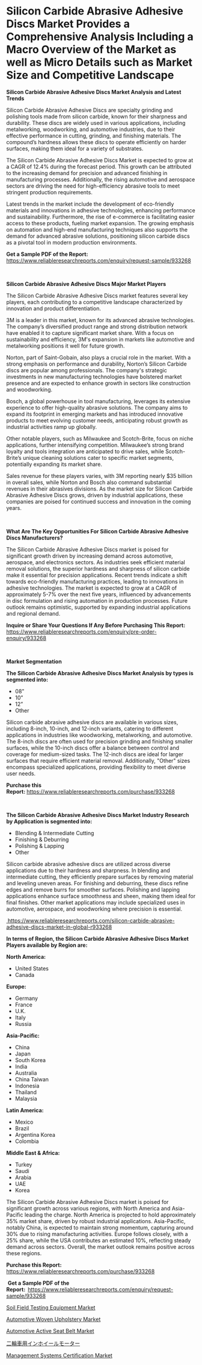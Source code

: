 <p><h1>Silicon Carbide Abrasive Adhesive Discs Market Provides a Comprehensive Analysis Including a Macro Overview of the Market as well as Micro Details such as Market Size and Competitive Landscape</h1></p><p><strong>Silicon Carbide Abrasive Adhesive Discs Market Analysis and Latest Trends</strong></p>
<p><p>Silicon Carbide Abrasive Adhesive Discs are specialty grinding and polishing tools made from silicon carbide, known for their sharpness and durability. These discs are widely used in various applications, including metalworking, woodworking, and automotive industries, due to their effective performance in cutting, grinding, and finishing materials. The compound’s hardness allows these discs to operate efficiently on harder surfaces, making them ideal for a variety of substrates.</p><p>The Silicon Carbide Abrasive Adhesive Discs Market is expected to grow at a CAGR of 12.4% during the forecast period. This growth can be attributed to the increasing demand for precision and advanced finishing in manufacturing processes. Additionally, the rising automotive and aerospace sectors are driving the need for high-efficiency abrasive tools to meet stringent production requirements. </p><p>Latest trends in the market include the development of eco-friendly materials and innovations in adhesive technologies, enhancing performance and sustainability. Furthermore, the rise of e-commerce is facilitating easier access to these products, fueling market expansion. The growing emphasis on automation and high-end manufacturing techniques also supports the demand for advanced abrasive solutions, positioning silicon carbide discs as a pivotal tool in modern production environments.</p></p>
<p><strong>Get a Sample PDF of the Report:&nbsp;</strong> <a href="https://www.reliableresearchreports.com/enquiry/request-sample/933268">https://www.reliableresearchreports.com/enquiry/request-sample/933268</a></p>
<p>&nbsp;</p>
<p><strong>Silicon Carbide Abrasive Adhesive Discs Major Market Players</strong></p>
<p><p>The Silicon Carbide Abrasive Adhesive Discs market features several key players, each contributing to a competitive landscape characterized by innovation and product differentiation. </p><p>3M is a leader in this market, known for its advanced abrasive technologies. The company’s diversified product range and strong distribution network have enabled it to capture significant market share. With a focus on sustainability and efficiency, 3M's expansion in markets like automotive and metalworking positions it well for future growth.</p><p>Norton, part of Saint-Gobain, also plays a crucial role in the market. With a strong emphasis on performance and durability, Norton’s Silicon Carbide discs are popular among professionals. The company's strategic investments in new manufacturing technologies have bolstered market presence and are expected to enhance growth in sectors like construction and woodworking.</p><p>Bosch, a global powerhouse in tool manufacturing, leverages its extensive experience to offer high-quality abrasive solutions. The company aims to expand its footprint in emerging markets and has introduced innovative products to meet evolving customer needs, anticipating robust growth as industrial activities ramp up globally.</p><p>Other notable players, such as Milwaukee and Scotch-Brite, focus on niche applications, further intensifying competition. Milwaukee’s strong brand loyalty and tools integration are anticipated to drive sales, while Scotch-Brite’s unique cleaning solutions cater to specific market segments, potentially expanding its market share.</p><p>Sales revenue for these players varies, with 3M reporting nearly $35 billion in overall sales, while Norton and Bosch also command substantial revenues in their abrasives divisions. As the market size for Silicon Carbide Abrasive Adhesive Discs grows, driven by industrial applications, these companies are poised for continued success and innovation in the coming years.</p></p>
<p>&nbsp;</p>
<p><strong>What Are The Key Opportunities For Silicon Carbide Abrasive Adhesive Discs Manufacturers?</strong></p>
<p><p>The Silicon Carbide Abrasive Adhesive Discs market is poised for significant growth driven by increasing demand across automotive, aerospace, and electronics sectors. As industries seek efficient material removal solutions, the superior hardness and sharpness of silicon carbide make it essential for precision applications. Recent trends indicate a shift towards eco-friendly manufacturing practices, leading to innovations in adhesive technologies. The market is expected to grow at a CAGR of approximately 5-7% over the next five years, influenced by advancements in disc formulation and rising automation in production processes. Future outlook remains optimistic, supported by expanding industrial applications and regional demand.</p></p>
<p><strong>Inquire or Share Your Questions If Any Before Purchasing This Report:</strong> <a href="https://www.reliableresearchreports.com/enquiry/pre-order-enquiry/933268">https://www.reliableresearchreports.com/enquiry/pre-order-enquiry/933268</a></p>
<p>&nbsp;</p>
<p><strong>Market Segmentation</strong></p>
<p><strong>The Silicon Carbide Abrasive Adhesive Discs Market Analysis by types is segmented into:</strong></p>
<p><ul><li>08”</li><li>10”</li><li>12”</li><li>Other</li></ul></p>
<p><p>Silicon carbide abrasive adhesive discs are available in various sizes, including 8-inch, 10-inch, and 12-inch variants, catering to different applications in industries like woodworking, metalworking, and automotive. The 8-inch discs are often used for precision grinding and finishing smaller surfaces, while the 10-inch discs offer a balance between control and coverage for medium-sized tasks. The 12-inch discs are ideal for larger surfaces that require efficient material removal. Additionally, "Other" sizes encompass specialized applications, providing flexibility to meet diverse user needs.</p></p>
<p><strong>Purchase this Report:&nbsp;</strong><a href="https://www.reliableresearchreports.com/purchase/933268">https://www.reliableresearchreports.com/purchase/933268</a></p>
<p>&nbsp;</p>
<p><strong>The Silicon Carbide Abrasive Adhesive Discs Market Industry Research by Application is segmented into:</strong></p>
<p><ul><li>Blending & Intermediate Cutting</li><li>Finishing & Deburring</li><li>Polishing & Lapping</li><li>Other</li></ul></p>
<p><p>Silicon carbide abrasive adhesive discs are utilized across diverse applications due to their hardness and sharpness. In blending and intermediate cutting, they efficiently prepare surfaces by removing material and leveling uneven areas. For finishing and deburring, these discs refine edges and remove burrs for smoother surfaces. Polishing and lapping applications enhance surface smoothness and sheen, making them ideal for final finishes. Other market applications may include specialized uses in automotive, aerospace, and woodworking where precision is essential.</p></p>
<p><a href="https://www.reliableresearchreports.com/silicon-carbide-abrasive-adhesive-discs-market-in-global-r933268">&nbsp;https://www.reliableresearchreports.com/silicon-carbide-abrasive-adhesive-discs-market-in-global-r933268</a></p>
<p><strong>In terms of Region, the Silicon Carbide Abrasive Adhesive Discs Market Players available by Region are:</strong></p>
<p>
    <p> <strong> North America: </strong>
        <ul>
            <li>United States</li>
            <li>Canada</li>
        </ul>
        </p> 
    <p> <strong> Europe: </strong>
        <ul>
            <li>Germany</li>
            <li>France</li>
            <li>U.K.</li>
            <li>Italy</li>
            <li>Russia</li>
        </ul>
        </p> 
    <p> <strong> Asia-Pacific: </strong>
        <ul>
            <li>China</li>
            <li>Japan</li>
            <li>South Korea</li>
            <li>India</li>
            <li>Australia</li>
            <li>China Taiwan</li>
            <li>Indonesia</li>
            <li>Thailand</li>
            <li>Malaysia</li>
        </ul>
        </p> 
    <p> <strong> Latin America: </strong>
        <ul>
            <li>Mexico</li>
            <li>Brazil</li>
            <li>Argentina Korea</li>
            <li>Colombia</li>
        </ul>
        </p> 
    <p> <strong> Middle East & Africa: </strong>
        <ul>
            <li>Turkey</li>
            <li>Saudi</li>
            <li>Arabia</li>
            <li>UAE</li>
            <li>Korea</li>
        </ul>
    </p>
    </p>
<p><p>The Silicon Carbide Abrasive Adhesive Discs market is poised for significant growth across various regions, with North America and Asia-Pacific leading the charge. North America is projected to hold approximately 35% market share, driven by robust industrial applications. Asia-Pacific, notably China, is expected to maintain strong momentum, capturing around 30% due to rising manufacturing activities. Europe follows closely, with a 25% share, while the USA contributes an estimated 10%, reflecting steady demand across sectors. Overall, the market outlook remains positive across these regions.</p></p>
<p><strong>Purchase this Report: </strong><a href="https://www.reliableresearchreports.com/purchase/933268">https://www.reliableresearchreports.com/purchase/933268</a></p>
<p>&nbsp;<strong>Get a Sample PDF of the Report:&nbsp;&nbsp;</strong><a href="https://www.reliableresearchreports.com/enquiry/request-sample/933268">https://www.reliableresearchreports.com/enquiry/request-sample/933268</a></p>
<p><strong></strong></p>
<p><p><a href="https://medium.com/@joe.tucker3457/the-soil-field-testing-equipment-market-is-experiencing-higher-than-anticipated-demand-compared-11c0d5d8f012?postPublishedType=initial">Soil Field Testing Equipment Market</a></p><p><a href="https://issuu.com/reportprime-2/docs/automotive-woven-upholstery-market-_322e83478528fc">Automotive Woven Upholstery Market</a></p><p><a href="https://issuu.com/reportprime-2/docs/automotive-active-seat-belt-market-_557bb8ba428a49">Automotive Active Seat Belt Market</a></p><p><a href="https://medium.com/@chellamarie1962/two-wheeler-in-wheel-motor-market-%E3%81%AE%E3%82%B0%E3%83%AD%E3%83%BC%E3%83%90%E3%83%AB%E5%B8%82%E5%A0%B4%E6%A6%82%E8%A6%81%E3%81%AF-%E4%B8%96%E7%95%8C%E3%81%8A%E3%82%88%E3%81%B3%E4%B8%BB%E8%A6%81%E5%B8%82%E5%A0%B4%E3%81%AB%E3%81%8A%E3%81%91%E3%82%8B%E6%A5%AD%E7%95%8C%E3%81%AB%E5%BD%B1%E9%9F%BF%E3%82%92%E4%B8%8E%E3%81%88%E3%82%8B%E4%B8%BB%E8%A6%81%E3%81%AA%E3%83%88%E3%83%AC%E3%83%B3%E3%83%89%E3%81%AB%E3%81%A4%E3%81%84%E3%81%A6-%E7%8B%AC%E8%87%AA%E3%81%AE%E8%A6%96%E7%82%B9%E3%82%92%E6%8F%90%E4%BE%9B%E3%81%97%E3%81%BE%E3%81%99-4f44a9b8ad6f">二輪車用インホイールモーター</a></p><p><a href="https://www.linkedin.com/pulse/management-systems-certification-market-forecast-global-trends-bpknf?trackingId=X%2Fo6bblbRKeg1sCls94Bbg%3D%3D">Management Systems Certification Market</a></p></p>